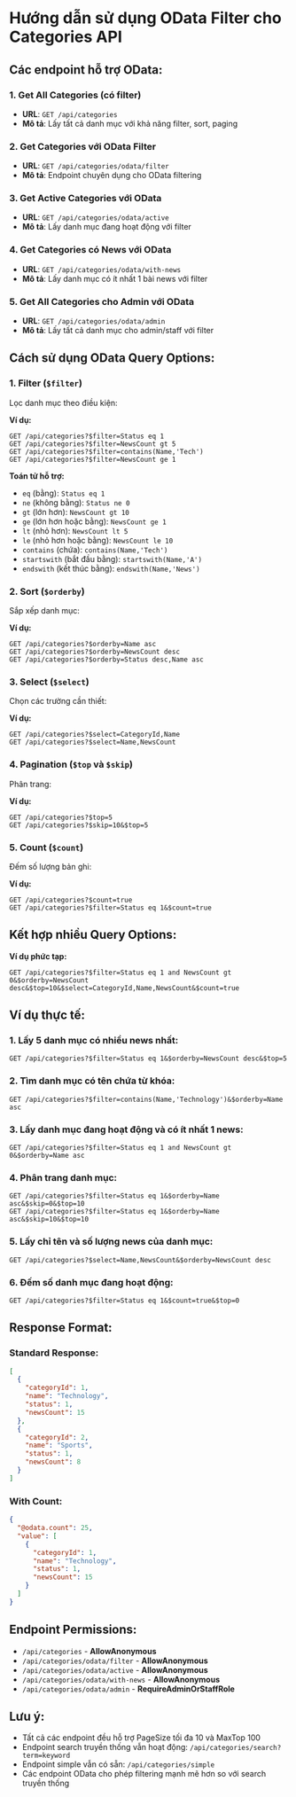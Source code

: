 # Hướng dẫn sử dụng OData Filter cho Categories API

## Các endpoint hỗ trợ OData:

### 1. Get All Categories (có filter)
- **URL**: `GET /api/categories`
- **Mô tả**: Lấy tất cả danh mục với khả năng filter, sort, paging

### 2. Get Categories với OData Filter
- **URL**: `GET /api/categories/odata/filter`
- **Mô tả**: Endpoint chuyên dụng cho OData filtering

### 3. Get Active Categories với OData
- **URL**: `GET /api/categories/odata/active`
- **Mô tả**: Lấy danh mục đang hoạt động với filter

### 4. Get Categories có News với OData
- **URL**: `GET /api/categories/odata/with-news`
- **Mô tả**: Lấy danh mục có ít nhất 1 bài news với filter

### 5. Get All Categories cho Admin với OData
- **URL**: `GET /api/categories/odata/admin`
- **Mô tả**: Lấy tất cả danh mục cho admin/staff với filter

## Cách sử dụng OData Query Options:

### 1. Filter (`$filter`)
Lọc danh mục theo điều kiện:

**Ví dụ:**
```
GET /api/categories?$filter=Status eq 1
GET /api/categories?$filter=NewsCount gt 5
GET /api/categories?$filter=contains(Name,'Tech')
GET /api/categories?$filter=NewsCount ge 1
```

**Toán tử hỗ trợ:**
- `eq` (bằng): `Status eq 1`
- `ne` (không bằng): `Status ne 0`
- `gt` (lớn hơn): `NewsCount gt 10`
- `ge` (lớn hơn hoặc bằng): `NewsCount ge 1`
- `lt` (nhỏ hơn): `NewsCount lt 5`
- `le` (nhỏ hơn hoặc bằng): `NewsCount le 10`
- `contains` (chứa): `contains(Name,'Tech')`
- `startswith` (bắt đầu bằng): `startswith(Name,'A')`
- `endswith` (kết thúc bằng): `endswith(Name,'News')`

### 2. Sort (`$orderby`)
Sắp xếp danh mục:

**Ví dụ:**
```
GET /api/categories?$orderby=Name asc
GET /api/categories?$orderby=NewsCount desc
GET /api/categories?$orderby=Status desc,Name asc
```

### 3. Select (`$select`)
Chọn các trường cần thiết:

**Ví dụ:**
```
GET /api/categories?$select=CategoryId,Name
GET /api/categories?$select=Name,NewsCount
```

### 4. Pagination (`$top` và `$skip`)
Phân trang:

**Ví dụ:**
```
GET /api/categories?$top=5
GET /api/categories?$skip=10&$top=5
```

### 5. Count (`$count`)
Đếm số lượng bản ghi:

**Ví dụ:**
```
GET /api/categories?$count=true
GET /api/categories?$filter=Status eq 1&$count=true
```

## Kết hợp nhiều Query Options:

**Ví dụ phức tạp:**
```
GET /api/categories?$filter=Status eq 1 and NewsCount gt 0&$orderby=NewsCount desc&$top=10&$select=CategoryId,Name,NewsCount&$count=true
```

## Ví dụ thực tế:

### 1. Lấy 5 danh mục có nhiều news nhất:
```
GET /api/categories?$filter=Status eq 1&$orderby=NewsCount desc&$top=5
```

### 2. Tìm danh mục có tên chứa từ khóa:
```
GET /api/categories?$filter=contains(Name,'Technology')&$orderby=Name asc
```

### 3. Lấy danh mục đang hoạt động và có ít nhất 1 news:
```
GET /api/categories?$filter=Status eq 1 and NewsCount gt 0&$orderby=Name asc
```

### 4. Phân trang danh mục:
```
GET /api/categories?$filter=Status eq 1&$orderby=Name asc&$skip=0&$top=10
GET /api/categories?$filter=Status eq 1&$orderby=Name asc&$skip=10&$top=10
```

### 5. Lấy chỉ tên và số lượng news của danh mục:
```
GET /api/categories?$select=Name,NewsCount&$orderby=NewsCount desc
```

### 6. Đếm số danh mục đang hoạt động:
```
GET /api/categories?$filter=Status eq 1&$count=true&$top=0
```

## Response Format:

### Standard Response:
```json
[
  {
    "categoryId": 1,
    "name": "Technology",
    "status": 1,
    "newsCount": 15
  },
  {
    "categoryId": 2,
    "name": "Sports",
    "status": 1,
    "newsCount": 8
  }
]
```

### With Count:
```json
{
  "@odata.count": 25,
  "value": [
    {
      "categoryId": 1,
      "name": "Technology",
      "status": 1,
      "newsCount": 15
    }
  ]
}
```

## Endpoint Permissions:

- `/api/categories` - **AllowAnonymous**
- `/api/categories/odata/filter` - **AllowAnonymous**
- `/api/categories/odata/active` - **AllowAnonymous**
- `/api/categories/odata/with-news` - **AllowAnonymous**
- `/api/categories/odata/admin` - **RequireAdminOrStaffRole**

## Lưu ý:
- Tất cả các endpoint đều hỗ trợ PageSize tối đa 10 và MaxTop 100
- Endpoint search truyền thống vẫn hoạt động: `/api/categories/search?term=keyword`
- Endpoint simple vẫn có sẵn: `/api/categories/simple`
- Các endpoint OData cho phép filtering mạnh mẽ hơn so với search truyền thống

